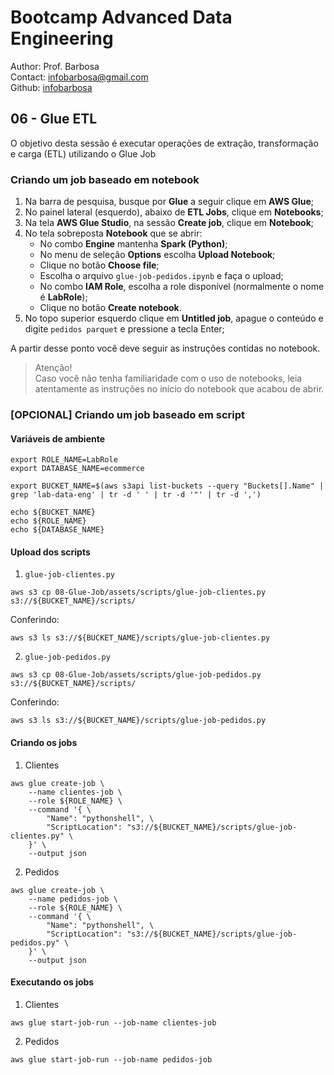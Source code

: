 # Bootcamp Advanced Data Engineering
Author: Prof. Barbosa<br>
Contact: infobarbosa@gmail.com<br>
Github: [infobarbosa](https://github.com/infobarbosa)

## 06 - Glue ETL

O objetivo desta sessão é executar operações de extração, transformação e carga (ETL) utilizando o Glue Job

### Criando um job baseado em notebook
1. Na barra de pesquisa, busque por **Glue** a seguir clique em **AWS Glue**;
2. No painel lateral (esquerdo), abaixo de **ETL Jobs**, clique em **Notebooks**;
3. Na tela **AWS Glue Studio**, na sessão **Create job**, clique em **Notebook**;
4. No tela sobreposta **Notebook** que se abrir:
    - No combo **Engine** mantenha **Spark (Python)**;
    - No menu de seleção **Options** escolha **Upload Notebook**;
    - Clique no botão **Choose file**;
    - Escolha o arquivo `glue-job-pedidos.ipynb` e faça o upload;
    - No combo **IAM Role**, escolha a role disponível (normalmente o nome é **LabRole**);
    - Clique no botão **Create notebook**.
5. No topo superior esquerdo clique em **Untitled job**, apague o conteúdo e digite `pedidos parquet` e pressione a tecla Enter;

A partir desse ponto você deve seguir as instruções contidas no notebook.
> Atenção!<br>
> Caso você não tenha familiaridade com o uso de notebooks, leia atentamente as instruções no início do notebook que acabou de abrir.

### [OPCIONAL] Criando um job baseado em script

#### Variáveis de ambiente
```
export ROLE_NAME=LabRole
export DATABASE_NAME=ecommerce
```

```
export BUCKET_NAME=$(aws s3api list-buckets --query "Buckets[].Name" | grep 'lab-data-eng' | tr -d ' ' | tr -d '"' | tr -d ',')
```

```
echo ${BUCKET_NAME}
echo ${ROLE_NAME}
echo ${DATABASE_NAME}
```

#### Upload dos scripts
1. `glue-job-clientes.py`
```
aws s3 cp 08-Glue-Job/assets/scripts/glue-job-clientes.py s3://${BUCKET_NAME}/scripts/ 
```

Conferindo:
```
aws s3 ls s3://${BUCKET_NAME}/scripts/glue-job-clientes.py 
```


2. `glue-job-pedidos.py` 

```
aws s3 cp 08-Glue-Job/assets/scripts/glue-job-pedidos.py s3://${BUCKET_NAME}/scripts/ 
```

Conferindo:
```
aws s3 ls s3://${BUCKET_NAME}/scripts/glue-job-pedidos.py 
```


#### Criando os jobs
1. Clientes
```
aws glue create-job \
    --name clientes-job \
    --role ${ROLE_NAME} \
    --command '{ \
        "Name": "pythonshell", \
        "ScriptLocation": "s3://${BUCKET_NAME}/scripts/glue-job-clientes.py" \
    }' \
    --output json
```

2. Pedidos
```
aws glue create-job \
    --name pedidos-job \
    --role ${ROLE_NAME} \
    --command '{ \
        "Name": "pythonshell", \
        "ScriptLocation": "s3://${BUCKET_NAME}/scripts/glue-job-pedidos.py" \
    }' \
    --output json
```

#### Executando os jobs
1. Clientes
```
aws glue start-job-run --job-name clientes-job
```

2. Pedidos
```
aws glue start-job-run --job-name pedidos-job
```
